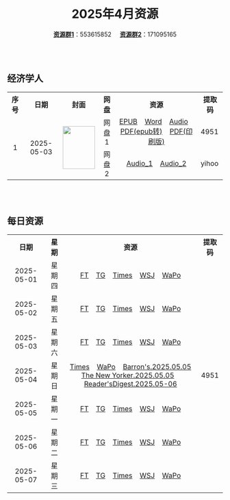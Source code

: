 <div align="center">

# 2025年4月资源

[**资源群1**](https://qm.qq.com/q/p2QRKKD9oA)：553615852 &nbsp;&nbsp;&nbsp;&nbsp;[**资源群2**](https://qm.qq.com/q/XNwz6qD0IO)：171095165

</div>
<br>
<br>

## 经济学人

<table align="center">
  <tr>
    <th align="center">序号</th>
    <th align="center">日期</th>
    <th align="center">封面</th>
    <th align="center">网盘</th>
    <th align="center">资源</th>
    <th align="center">提取码</th>
  </tr>
  <tr>
    <td rowspan="2" align="center">1</td>
    <td rowspan="2" align="center">2025-05-03</td>
    <td rowspan="2" align="center">
        <img src="https://share.yihoo.ip-ddns.com/yihoo/asset/images/20250503_DE_EU.webp" width="75" height="100">
    </td>
    <td align="center">网盘1</td>
    <td align="center">
        <a href="https://url12.ctfile.com/f/47748612-1502700457-98acbc">EPUB</a>&nbsp;&nbsp;&nbsp;
        <a href="https://url12.ctfile.com/f/47748612-1502700454-abf317">Word</a>&nbsp;&nbsp;&nbsp;
        <a href="https://url12.ctfile.com/f/47748612-1502700169-161179">Audio</a>&nbsp;&nbsp;&nbsp;
        <a href="https://url12.ctfile.com/f/47748612-1502700463-b1ef6d">PDF(epub转)</a>&nbsp;&nbsp;&nbsp;
        <a href="https://url12.ctfile.com/f/47748612-1502783326-1bc675">PDF(印刷版)</a>
    </td>
    <td>4951</td>
  </tr>
  <tr>
    <td align="center">网盘2</td>
    <td align="center">
        <a href="https://yihoo.lanzouo.com/iyK192v3fc6f">Audio_1</a>&nbsp;&nbsp;&nbsp;
        <a href="https://yihoo.lanzouo.com/il4pB2v3f98j">Audio_2</a>
    </td>
    <td>yihoo</td>
  </tr>
</table>
<br>
<br>

## 每日资源

<table align="center">
  <tr>
    <th align="center">日期</th>
    <th align="center">星期</th>
    <th align="center">资源</th>
    <th align="center">提取码</th>
  </tr>
  <tr>
    <td align="center">2025-05-01</td>
    <td align="center">星期四</td>
    <td align="center">
      <a href="https://url12.ctfile.com/f/47748612-1502634766-90760a">FT</a>&nbsp;&nbsp;&nbsp;
      <a href="https://url12.ctfile.com/f/47748612-1502635021-70d347">TG</a>&nbsp;&nbsp;&nbsp;
      <a href="https://url12.ctfile.com/f/47748612-1502634859-47767e">Times</a>&nbsp;&nbsp;&nbsp;
      <a href="https://url12.ctfile.com/f/47748612-1502634637-1ef281">WSJ</a>&nbsp;&nbsp;&nbsp;
      <a href="https://url12.ctfile.com/f/47748612-1502634673-e52ea5">WaPo</a>
    </td>
    <td rowspan="30" align="center">4951</td>
  </tr>
  <tr>
    <td align="center">2025-05-02</td>
    <td align="center">星期五</td>
    <td align="center">
      <a href="https://url12.ctfile.com/f/47748612-1502783653-065d49">FT</a>&nbsp;&nbsp;&nbsp;
      <a href="https://url12.ctfile.com/f/47748612-1502783761-ef51c6">TG</a>&nbsp;&nbsp;&nbsp;
      <a href="https://url12.ctfile.com/f/47748612-1502783686-c9f906">Times</a>&nbsp;&nbsp;&nbsp;
      <a href="https://url12.ctfile.com/f/47748612-1502783599-d6b372">WSJ</a>&nbsp;&nbsp;&nbsp;
      <a href="https://url12.ctfile.com/f/47748612-1502783623-54ef88">WaPo</a>
    </td>
  </tr>
  <tr>
    <td align="center">2025-05-03</td>
    <td align="center">星期六</td>
    <td align="center">
      <a href="https://url12.ctfile.com/f/47748612-1502836963-103ce7">FT</a>&nbsp;&nbsp;&nbsp;
      <a href="https://url12.ctfile.com/f/47748612-1502837620-be67a3">TG</a>&nbsp;&nbsp;&nbsp;
      <a href="https://url12.ctfile.com/f/47748612-1502837233-873fe1">Times</a>&nbsp;&nbsp;&nbsp;
      <a href="https://url12.ctfile.com/f/47748612-1502836855-a8192f">WSJ</a>&nbsp;&nbsp;&nbsp;
      <a href="https://url12.ctfile.com/f/47748612-1502836873-0afd23">WaPo</a>
    </td>
  </tr>
  <tr>
    <td align="center">2025-05-04</td>
    <td align="center">星期日</td>
    <td align="center">
      <a href="https://url12.ctfile.com/f/47748612-1502904547-e45104">Times</a>&nbsp;&nbsp;&nbsp;
      <a href="https://url12.ctfile.com/f/47748612-1502904490-65d810">WaPo</a>&nbsp;&nbsp;&nbsp;
      <a href="https://url12.ctfile.com/f/47748612-1502904577-51e67a">Barron's.2025.05.05</a><br>
      <a href="https://url12.ctfile.com/f/47748612-1502904598-f83f4e">The New Yorker.2025.05.05</a>&nbsp;&nbsp;&nbsp;
      <a href="https://url12.ctfile.com/f/47748612-1502904583-701d1d">Reader'sDigest.2025.05-06</a>
    </td>
  </tr>
  <tr>
    <td align="center">2025-05-05</td>
    <td align="center">星期一</td>
    <td align="center">
      <a href="https://url12.ctfile.com/f/47748612-1503138502-85e9ad">FT</a>&nbsp;&nbsp;&nbsp;
      <a href="https://url12.ctfile.com/f/47748612-1503138628-c2528e">TG</a>&nbsp;&nbsp;&nbsp;
      <a href="https://url12.ctfile.com/f/47748612-1503138538-6ffdba">Times</a>&nbsp;&nbsp;&nbsp;
      <a href="https://url12.ctfile.com/f/47748612-1503138448-835865">WSJ</a>&nbsp;&nbsp;&nbsp;
      <a href="https://url12.ctfile.com/f/47748612-1503138463-428f58">WaPo</a>
    </td>
  </tr>
  <tr>
    <td align="center">2025-05-06</td>
    <td align="center">星期二</td>
    <td align="center">
      <a href="https://url12.ctfile.com/f/47748612-1503424327-d02f9d">FT</a>&nbsp;&nbsp;&nbsp;
      <a href="https://url12.ctfile.com/f/47748612-1503424678-50aaaf">TG</a>&nbsp;&nbsp;&nbsp;
      <a href="https://url12.ctfile.com/f/47748612-1503424438-37eaff">Times</a>&nbsp;&nbsp;&nbsp;
      <a href="https://url12.ctfile.com/f/47748612-1503424207-5d57c2">WSJ</a>&nbsp;&nbsp;&nbsp;
      <a href="https://url12.ctfile.com/f/47748612-1503424258-9d7c3e">WaPo</a>
    </td>
  </tr>
  <tr>
    <td align="center">2025-05-07</td>
    <td align="center">星期三</td>
    <td align="center">
      <a href="https://url12.ctfile.com/f/47748612-1503663811-e44384">FT</a>&nbsp;&nbsp;&nbsp;
      <a href="https://url12.ctfile.com/f/47748612-1503664096-7593f7">TG</a>&nbsp;&nbsp;&nbsp;
      <a href="https://url12.ctfile.com/f/47748612-1503664027-be0c58">Times</a>&nbsp;&nbsp;&nbsp;
      <a href="https://url12.ctfile.com/f/47748612-1503663703-186db7">WSJ</a>&nbsp;&nbsp;&nbsp;
      <a href="https://url12.ctfile.com/f/47748612-1503663754-a8b1f8">WaPo</a>
    </td>
  </tr>
</table>
